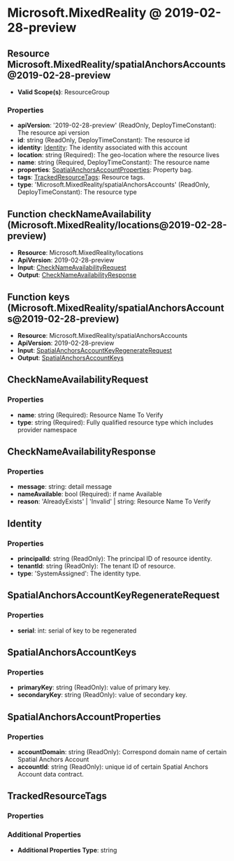 # Microsoft.MixedReality @ 2019-02-28-preview

## Resource Microsoft.MixedReality/spatialAnchorsAccounts@2019-02-28-preview
* **Valid Scope(s)**: ResourceGroup
### Properties
* **apiVersion**: '2019-02-28-preview' (ReadOnly, DeployTimeConstant): The resource api version
* **id**: string (ReadOnly, DeployTimeConstant): The resource id
* **identity**: [Identity](#identity): The identity associated with this account
* **location**: string (Required): The geo-location where the resource lives
* **name**: string (Required, DeployTimeConstant): The resource name
* **properties**: [SpatialAnchorsAccountProperties](#spatialanchorsaccountproperties): Property bag.
* **tags**: [TrackedResourceTags](#trackedresourcetags): Resource tags.
* **type**: 'Microsoft.MixedReality/spatialAnchorsAccounts' (ReadOnly, DeployTimeConstant): The resource type

## Function checkNameAvailability (Microsoft.MixedReality/locations@2019-02-28-preview)
* **Resource**: Microsoft.MixedReality/locations
* **ApiVersion**: 2019-02-28-preview
* **Input**: [CheckNameAvailabilityRequest](#checknameavailabilityrequest)
* **Output**: [CheckNameAvailabilityResponse](#checknameavailabilityresponse)

## Function keys (Microsoft.MixedReality/spatialAnchorsAccounts@2019-02-28-preview)
* **Resource**: Microsoft.MixedReality/spatialAnchorsAccounts
* **ApiVersion**: 2019-02-28-preview
* **Input**: [SpatialAnchorsAccountKeyRegenerateRequest](#spatialanchorsaccountkeyregeneraterequest)
* **Output**: [SpatialAnchorsAccountKeys](#spatialanchorsaccountkeys)

## CheckNameAvailabilityRequest
### Properties
* **name**: string (Required): Resource Name To Verify
* **type**: string (Required): Fully qualified resource type which includes provider namespace

## CheckNameAvailabilityResponse
### Properties
* **message**: string: detail message
* **nameAvailable**: bool (Required): if name Available
* **reason**: 'AlreadyExists' | 'Invalid' | string: Resource Name To Verify

## Identity
### Properties
* **principalId**: string (ReadOnly): The principal ID of resource identity.
* **tenantId**: string (ReadOnly): The tenant ID of resource.
* **type**: 'SystemAssigned': The identity type.

## SpatialAnchorsAccountKeyRegenerateRequest
### Properties
* **serial**: int: serial of key to be regenerated

## SpatialAnchorsAccountKeys
### Properties
* **primaryKey**: string (ReadOnly): value of primary key.
* **secondaryKey**: string (ReadOnly): value of secondary key.

## SpatialAnchorsAccountProperties
### Properties
* **accountDomain**: string (ReadOnly): Correspond domain name of certain Spatial Anchors Account
* **accountId**: string (ReadOnly): unique id of certain Spatial Anchors Account data contract.

## TrackedResourceTags
### Properties
### Additional Properties
* **Additional Properties Type**: string

